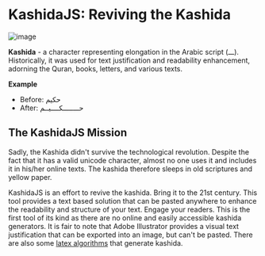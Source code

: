 
# KashidaJS: Reviving the Kashida
![image](https://github.com/ad-tra/kashidajs/assets/66345861/a7745654-ef3d-48ae-904e-cc55840040fb)

**Kashida** - a character representing elongation in the Arabic script (ـــ). Historically, it was used for text justification and readability enhancement, adorning the Quran, books, letters, and various texts. 

**Example**
- Before:  حكيم
- After: حــــــــكــــيــم

## The KashidaJS Mission

Sadly, the Kashida didn't survive the technological revolution. Despite the fact that it has a valid unicode character, almost no one uses it and includes it in his/her online texts. The kashida therefore sleeps in old scriptures and yellow paper.

KashidaJS is an effort to revive the kashida. Bring it to the 21st century. This tool provides a text based solution that can be pasted anywhere to enhance the readability and structure of your text. Engage your readers. This is the first tool of its kind as there are no online and easily accessible kashida generators. It is fair to note that Adobe Illustrator provides a visual text justification that can be exported into an image, but can't be pasted. There are also some [latex algorithms](http://andreasmhallberg.github.io/stretchable-kashida/) that generate kashida.

